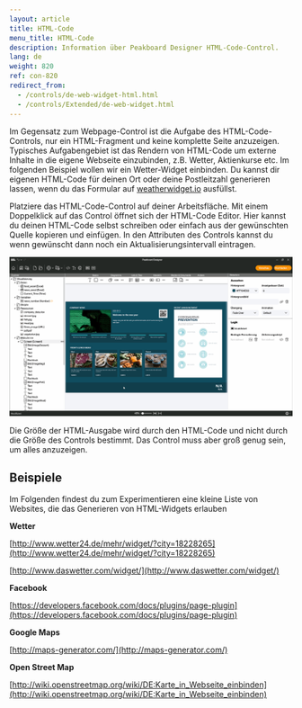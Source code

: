 ```yaml
---
layout: article
title: HTML-Code
menu_title: HTML-Code
description: Information über Peakboard Designer HTML-Code-Control.
lang: de
weight: 820
ref: con-820
redirect_from:
  - /controls/de-web-widget-html.html
  - /controls/Extended/de-web-widget.html
---
```


Im Gegensatz zum Webpage-Control ist die Aufgabe des HTML-Code-Controls, nur ein HTML-Fragment und keine komplette Seite anzuzeigen. Typisches Aufgabengebiet ist das Rendern von HTML-Code um externe Inhalte in die eigene Webseite einzubinden, z.B. Wetter, Aktienkurse etc. Im folgenden Beispiel wollen wir ein Wetter-Widget einbinden. Du kannst dir eigenen HTML-Code für deinen Ort oder deine Postleitzahl generieren lassen, wenn du das Formular auf [weatherwidget.io](https://weatherwidget.io/) ausfüllst.

Platziere das HTML-Code-Control auf deiner Arbeitsfläche.
Mit einem Doppelklick auf das Control öffnet sich der HTML-Code Editor.
Hier kannst du deinen HTML-Code selbst schreiben oder einfach aus der gewünschten Quelle kopieren und einfügen.
In den Attributen des Controls kannst du wenn gewünscht dann noch ein Aktualisierungsintervall eintragen.

![HTML-Code-Control](/assets/images/Controls/HTML-Code/de_htmlcode.gif)

Die Größe der HTML-Ausgabe wird durch den HTML-Code und nicht durch die Größe des Controls bestimmt. Das Control muss aber groß genug sein, um alles anzuzeigen.

## Beispiele

Im Folgenden findest du zum Experimentieren eine kleine Liste von Websites, die das Generieren von HTML-Widgets erlauben

**Wetter**

[http://www.wetter24.de/mehr/widget/?city=18228265](http://www.wetter24.de/mehr/widget/?city=18228265)

[http://www.daswetter.com/widget/](http://www.daswetter.com/widget/)

**Facebook**

[https://developers.facebook.com/docs/plugins/page-plugin](https://developers.facebook.com/docs/plugins/page-plugin)

**Google Maps**

[http://maps-generator.com/](http://maps-generator.com/)

**Open Street Map**

[http://wiki.openstreetmap.org/wiki/DE:Karte_in_Webseite_einbinden](http://wiki.openstreetmap.org/wiki/DE:Karte_in_Webseite_einbinden)
